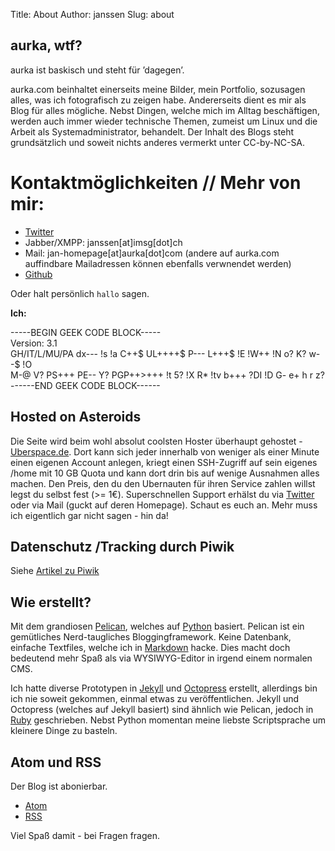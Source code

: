 Title: About 
Author: janssen
Slug: about

## aurka, wtf?
aurka ist baskisch und steht für ’dagegen’.

aurka.com beinhaltet einerseits meine Bilder, mein Portfolio, sozusagen alles, was ich fotografisch zu zeigen habe. Andererseits dient es mir als Blog für alles mögliche. Nebst Dingen, welche mich im Alltag beschäftigen, werden auch immer wieder technische Themen, zumeist um Linux und die Arbeit als Systemadministrator, behandelt.
Der Inhalt des Blogs steht grundsätzlich und soweit nichts anderes vermerkt unter CC-by-NC-SA. 

# Kontaktmöglichkeiten // Mehr von mir: 
* [Twitter](https://twitter.com/0xTry "Twitter") 
* Jabber/XMPP: janssen[at]imsg[dot]ch
* Mail: jan-homepage[at]aurka[dot]com (andere auf aurka.com auffindbare Mailadressen können ebenfalls verwnendet werden)
* [Github](https://github.com/janaurka)

Oder halt persönlich `hallo` sagen.

__Ich:__

<div>
-----BEGIN GEEK CODE BLOCK-----<br>
Version: 3.1<br>
GH/IT/L/MU/PA dx--- !s !a C++$ UL++++$ P--- L+++$ !E !W++ !N o? K? w--$ !O <br>
M-@ V? PS+++ PE-- Y? PGP++>+++ !t 5? !X R* !tv b+++ ?DI !D G- e+ h r z?<br>
------END GEEK CODE BLOCK------<br> 
</div>

## Hosted on Asteroids
Die Seite wird beim wohl absolut coolsten Hoster überhaupt gehostet - [Uberspace.de](https://uberspace.de "Uberspace Homepage"). Dort kann sich jeder innerhalb von weniger als einer Minute einen eigenen Account anlegen, kriegt einen SSH-Zugriff auf sein eigenes /home mit 10 GB Quota und kann dort drin bis auf wenige Ausnahmen alles machen. Den Preis, den du den Ubernauten für ihren Service zahlen willst legst du selbst fest (>= 1€). Superschnellen Support erhälst du via [Twitter](https://twitter.com/ubernauten "Twitteraccount der Ubernauten") oder via Mail (guckt auf deren Homepage).
Schaut es euch an. Mehr muss ich eigentlich gar nicht sagen - hin da!

## Datenschutz /Tracking durch Piwik
Siehe [Artikel zu Piwik](http://aurka.com/piwik.html "Artikel zu Piwik auf *.aurka.com")

## Wie erstellt?
Mit dem grandiosen [Pelican](http://blog.getpelican.com/ "Pelican Homepage"), welches auf [Python](http://python.org "Python Homepage") basiert.
Pelican ist ein gemütliches Nerd-taugliches Bloggingframework. Keine Datenbank, einfache Textfiles, welche ich in [Markdown](http://daringfireball.net/ "Markdown Homepage") hacke. Dies macht doch bedeutend mehr Spaß als via WYSIWYG-Editor in irgend einem normalen CMS.

Ich hatte diverse Prototypen in [Jekyll](http://jekyllrb.com "Jekyll Homepage") und [Octopress](http://octopress.org "Octopress Homepage") erstellt, allerdings bin ich nie soweit gekommen, einmal etwas zu veröffentlichen. Jekyll und Octopress (welches auf Jekyll basiert) sind ähnlich wie Pelican, jedoch in [Ruby](http://ruby-lang.org "Ruby Homepage") geschrieben. Nebst Python momentan meine liebste Scriptsprache um kleinere Dinge zu basteln.

## Atom und RSS

Der Blog ist abonierbar.

* [Atom](http://blog.aurka.com/feeds/all.atom.xml)
* [RSS](http://blog.aurka.com/feeds/all.rss.xml)

Viel Spaß damit - bei Fragen fragen.
